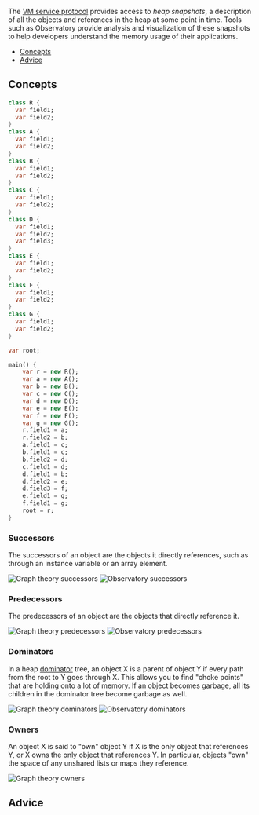 The [VM service protocol](https://github.com/dart-lang/sdk/blob/main/runtime/vm/service/service.md) provides access to _heap snapshots_, a description of all the objects and references in the heap at some point in time. Tools such as Observatory provide analysis and visualization of these snapshots to help developers understand the memory usage of their applications.

* [Concepts](#concepts)
* [Advice](#concepts)

## Concepts

```dart
class R {
  var field1;
  var field2;
}
class A {
  var field1;
  var field2;
}
class B {
  var field1;
  var field2;
}
class C {
  var field1;
  var field2;
}
class D {
  var field1;
  var field2;
  var field3;
}
class E {
  var field1;
  var field2;
}
class F {
  var field1;
  var field2;
}
class G {
  var field1;
  var field2;
}

var root;

main() {
    var r = new R();
    var a = new A();
    var b = new B();
    var c = new C();
    var d = new D();
    var e = new E();
    var f = new F();
    var g = new G();
    r.field1 = a;
    r.field2 = b;
    a.field1 = c;
    b.field1 = c;
    b.field2 = d;
    c.field1 = d;
    d.field1 = b;
    d.field2 = e;
    d.field3 = f;
    e.field1 = g;
    f.field1 = g;
    root = r;
}
```

### Successors

The successors of an object are the objects it directly references, such as through an instance variable or an array element.

![Graph theory successors](images/successors.svg)
![Observatory successors](images/observatory-successors.png)

### Predecessors

The predecessors of an object are the objects that directly reference it.

![Graph theory predecessors](images/predecessors.svg)
![Observatory predecessors](images/observatory-predecessors.png)

### Dominators

In a heap [dominator](https://en.wikipedia.org/wiki/Dominator_(graph_theory)) tree, an object X is a parent of object Y if every path from the root to Y goes through X. This allows you to find "choke points" that are holding onto a lot of memory. If an object becomes garbage, all its children in the dominator tree become garbage as well.

![Graph theory dominators](images/dominators.svg)
![Observatory dominators](images/observatory-dominators.png)

### Owners

An object X is said to "own" object Y if X is the only object that references Y, or X owns the only object that references Y. In particular, objects "own" the space of any unshared lists or maps they reference.

![Graph theory owners](images/owners.svg)

## Advice